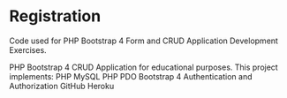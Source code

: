 # Registration

Code used for PHP Bootstrap 4 Form and CRUD Application Development Exercises.

PHP Bootstrap 4 CRUD Application for educational purposes. This project implements:
PHP
MySQL
PHP PDO
Bootstrap 4
Authentication and Authorization
GitHub
Heroku

